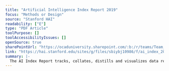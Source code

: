 ```yaml
---
title: "Artificial Intelligence Index Report 2019"
focus: "Methods or Design"
source: "Stanford HAI"
readability: ["E"]
type: "PDF Article"
toolPurpose: []
toolAccessibilityIssues: []
openSource: true
sharePointUrl: "https://ocaduniversity.sharepoint.com/:b:/r/teams/Team_WeCount/Shared%20Documents/Resources%20and%20Tools/Literature%20(curated)/ai_index_2019_report.pdf"
link: "https://hai.stanford.edu/sites/g/files/sbiybj10986/f/ai_index_2019_report.pdf"
summary: |-
  The AI Index Report tracks, collates, distills and visualizes data relating to artificial intelligence. Its mission is to provide unbiased, rigorously-vetted data for policymakers, researchers, executives, journalists and the general public to develop intuitions about the complex field of AI. 
---
```



